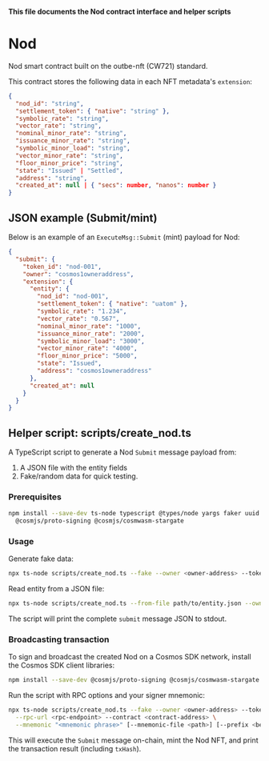 **This file documents the Nod contract interface and helper scripts**

# Nod

Nod smart contract built on the outbe-nft (CW721) standard.

This contract stores the following data in each NFT metadata's `extension`:

```json
{
  "nod_id": "string",
  "settlement_token": { "native": "string" },
  "symbolic_rate": "string",
  "vector_rate": "string",
  "nominal_minor_rate": "string",
  "issuance_minor_rate": "string",
  "symbolic_minor_load": "string",
  "vector_minor_rate": "string",
  "floor_minor_price": "string",
  "state": "Issued" | "Settled",
  "address": "string",
  "created_at": null | { "secs": number, "nanos": number }
}
```

## JSON example (Submit/mint)

Below is an example of an `ExecuteMsg::Submit` (mint) payload for Nod:

```json
{
  "submit": {
    "token_id": "nod-001",
    "owner": "cosmos1owneraddress",
    "extension": {
      "entity": {
        "nod_id": "nod-001",
        "settlement_token": { "native": "uatom" },
        "symbolic_rate": "1.234",
        "vector_rate": "0.567",
        "nominal_minor_rate": "1000",
        "issuance_minor_rate": "2000",
        "symbolic_minor_load": "3000",
        "vector_minor_rate": "4000",
        "floor_minor_price": "5000",
        "state": "Issued",
        "address": "cosmos1owneraddress"
      },
      "created_at": null
    }
  }
}
```

## Helper script: scripts/create_nod.ts

A TypeScript script to generate a Nod `Submit` message payload from:
1. A JSON file with the entity fields
2. Fake/random data for quick testing.

### Prerequisites

```sh
npm install --save-dev ts-node typescript @types/node yargs faker uuid \
  @cosmjs/proto-signing @cosmjs/cosmwasm-stargate
```

### Usage

Generate fake data:

```sh
npx ts-node scripts/create_nod.ts --fake --owner <owner-address> --token-id <token-id>
```

Read entity from a JSON file:

```sh
npx ts-node scripts/create_nod.ts --from-file path/to/entity.json --owner <owner-address> --token-id <token-id>
```

The script will print the complete `submit` message JSON to stdout.

### Broadcasting transaction

To sign and broadcast the created Nod on a Cosmos SDK network, install the Cosmos SDK client libraries:

```sh
npm install --save-dev @cosmjs/proto-signing @cosmjs/cosmwasm-stargate
```

Run the script with RPC options and your signer mnemonic:

```sh
npx ts-node scripts/create_nod.ts --fake --owner <owner-address> --token-id <token-id> \
  --rpc-url <rpc-endpoint> --contract <contract-address> \
  --mnemonic "<mnemonic phrase>" [--mnemonic-file <path>] [--prefix <bech32-prefix>] [--memo <memo>]
```

This will execute the `Submit` message on-chain, mint the Nod NFT, and print the transaction result (including `txHash`).
